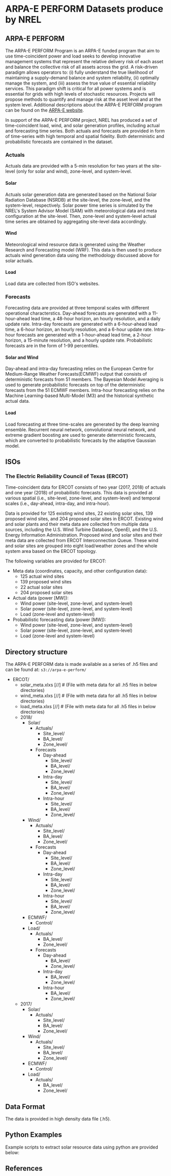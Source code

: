 # ARPA-E PERFORM Datasets produce by NREL

## ARPA-E PERFORM

The ARPA-E PERFORM Program is an ARPA-E funded program that aim to use
time-coincident power and load seeks to develop innovative management systems
that represent the relative delivery risk of each asset and balance the
collective risk of all assets across the grid. A risk-driven paradigm allows
operators to: (i) fully understand the true likelihood of maintaining a
supply-demand balance and system reliability, (ii) optimally manage the system,
and (iii) assess the true value of essential reliability services. This
paradigm shift is critical for all power systems and is essential for grids
with high levels of stochastic resources. Projects will propose methods to
quantify and manage risk at the asset level and at the system level. Additional
descriptions about the ARPA-E PERFORM program can be found on the
[ARPA-E website](https://arpa-e.energy.gov/technologies/programs/perform).

In support of the ARPA-E PERFORM project, NREL has produced a set of
time-coincident load, wind, and solar generation profiles, including actual and
forecasting time series. Both actuals and forecasts are provided in form of
time-series with high temporal and spatial fidelity. Both deterministic and
probabilistic forecasts are contained in the dataset.

### Actuals

Actuals data are provided with a 5-min resolution for two years at the
site-level (only for solar and wind), zone-level, and system-level.

#### Solar

Actuals solar generation data are generated based on the National Solar
Radiation Database (NSRDB) at the site-level, the zone-level, and the
system-level, respectively. Solar power time series is simulated by the NREL's
System Advisor Model (SAM) with meteorological data and meta configuration at
the site-level. Then, zone-level and system-level actual time series are
obtained by aggregating site-level data accordingly.

#### Wind

Meteorological wind resource data is generated using the Weather Research and
Forecasting model (WRF). This data is then used to produce actuals wind
generation data using the methodology discussed above for solar actuals.

#### Load

Load data are collected from ISO's websites.

### Forecasts

Forecasting data are provided at three temporal scales with different
operational characterstics. Day-ahead forecasts are generated with a
11-hour-ahead lead time, a 48-hour horizon, an hourly resolution, and a daily
update rate. Intra-day forecasts are generated with a 6-hour-ahead lead time,
a 6-hour horizon, an hourly resolution, and a 6-hour update rate. Intra-hour
forecasts are generated with a 1-hour-ahead lead time, a 2-hour horizon, a
15-minute resolution, and a hourly update rate. Probabilistic forecasts are in
the form of 1-99 percentiles.

#### Solar and Wind

Day-ahead and intra-day forecasting relies on the European Centre for
Medium-Range Weather Forecasts(ECMWF) output that consists of deterministic
forecasts from 51 members. The Bayesian Model Averaging is used to generate
probabilistic forecasts on top of the deterministic forecasts from the 51 ECMWF
members. Intra-hour forecasting relies on the Machine Learning-based
Multi-Model (M3) and the historical synthetic actual data.

#### Load

Load forecasting at three time-scales are generated by the deep learning
ensemble. Recurrent neural network, convolutional neural network, and extreme
gradient boosting are used to generate deterministic forecasts, which are
converted to probabilistic forecasts by the adaptive Gaussian model.

## ISOs

### The Electric Reliability Council of Texas (ERCOT)

Time-coincident data for ERCOT consists of two year (2017, 2018) of actuals
and one year (2018) of probabilistic forecasts. This data is provided at
various spatial (i.e., site-level, zone-level, and system-level) and temporal
scales (i.e., day-ahead, intra-day, and intra-hour).

Data is provided for 125 existing wind sites, 22 existing solar sites, 139
proposed wind sites, and 204 proposed solar sites in ERCOT. Existing wind and
solar plants and their meta data are collected from multiple data sources,
including the U.S. Wind Turbine Database, OpenEI, and the U.S. Energy
Information Administration. Proposed wind and solar sites and their meta data
are collected from ERCOT Interconnection Queue. These wind and solar sites are
grouped into eight load/weather zones and the whole system area based on the
ERCOT topology.

The following variables are provided for ERCOT:
- Meta data (coordinates, capacity, and other configuration data):
    - 125 actual wind sites
    - 139 proposed wind sites
    - 22 actual solar sites
    - 204 proposed solar sites
- Actual data (power [MW]):
    - Wind power (site-level, zone-level, and system-level)
    - Solar power (site-level, zone-level, and system-level)
    - Load (zone-level and system-level)
- Probabilistic forecasting data (power [MW]):
    - Wind power (site-level, zone-level, and system-level)
    - Solar power (site-level, zone-level, and system-level)
    - Load (zone-level and system-level)

## Directory structure

The ARPA-E PERFORM data is made available as a series of .h5 files and can be
found at:
`s3://arpa-e-perform/`
- ERCOT/
  - solar_meta.xlxs [//] # (File with meta data for all .h5 files in below directories)
  - wind_meta.xlxs [//] # (File with meta data for all .h5 files in below directories)
  - load_meta.xlxs [//] # (File with meta data for all .h5 files in below directories)
  - 2018/
    - Solar/
      - Actuals/
        - Site_level/
        - BA_level/
        - Zone_level/
      - Forecasts
        - Day-ahead
          - Site_level/
          - BA_level/
          - Zone_level/
        - Intra-day
          - Site_level/
          - BA_level/
          - Zone_level/
        - Intra-hour
          - Site_level/
          - BA_level/
          - Zone_level/
    - Wind/
      - Actuals/
        - Site_level/
        - BA_level/
        - Zone_level/
      - Forecasts
        - Day-ahead
          - Site_level/
          - BA_level/
          - Zone_level/
        - Intra-day
          - Site_level/
          - BA_level/
          - Zone_level/
        - Intra-hour
          - Site_level/
          - BA_level/
          - Zone_level/
    - ECMWF/
      - Control/
    - Load/
      - Actuals/
        - BA_level/
        - Zone_level/
      - Forecasts
        - Day-ahead
          - BA_level/
          - Zone_level/
        - Intra-day
          - BA_level/
          - Zone_level/
        - Intra-hour
          - BA_level/
          - Zone_level/
  - 2017/
    - Solar/
      - Actuals/
        - Site_level/
        - BA_level/
        - Zone_level/
    - Wind/
      - Actuals/
        - Site_level/
        - BA_level/
        - Zone_level/
    - ECMWF/
      - Control/
    - Load/
      - Actuals/
        - BA_level/
        - Zone_level/

## Data Format

The data is provided in high density data file (.h5).

## Python Examples

Example scripts to extract solar resource data using python are provided below:

## References
